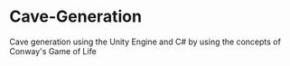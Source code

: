 # Cave-Generation
 Cave generation using the Unity Engine and C# by using the concepts of Conway's Game of Life
